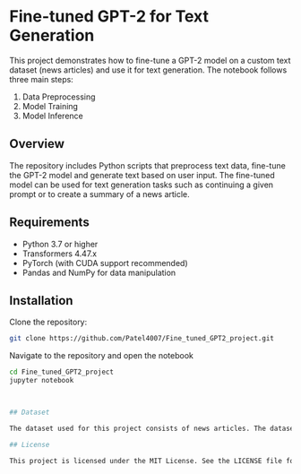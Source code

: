 # Fine-tuned GPT-2 for Text Generation

This project demonstrates how to fine-tune a GPT-2 model on a custom text dataset (news articles) and use it for text generation. The notebook follows three main steps:

1. Data Preprocessing
2. Model Training
3. Model Inference

## Overview

The repository includes Python scripts that preprocess text data, fine-tune the GPT-2 model and generate text based on user input. 
The fine-tuned model can be used for text generation tasks such as continuing a given prompt or to create a summary of a news article.

## Requirements

- Python 3.7 or higher
- Transformers 4.47.x
- PyTorch (with CUDA support recommended)
- Pandas and NumPy for data manipulation

## Installation

Clone the repository:

```bash
git clone https://github.com/Patel4007/Fine_tuned_GPT2_project.git
```

Navigate to the repository and open the notebook

```bash
cd Fine_tuned_GPT2_project
jupyter notebook



## Dataset

The dataset used for this project consists of news articles. The dataset is loaded from a CSV file (Articles.csv) and then preprocessed for training the GPT-2 model.

## License

This project is licensed under the MIT License. See the LICENSE file for details.

   
